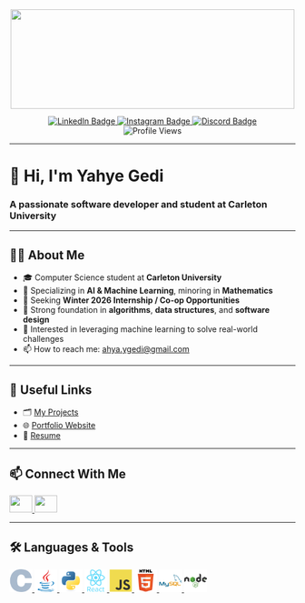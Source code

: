<div align="center" id="header">
  <img src="https://images.squarespace-cdn.com/content/v1/5769fc401b631bab1addb2ab/1541580611624-TE64QGKRJG8SWAIUS7NS/coding-freak.gif" width="500" height="175"/>
  
  <div id="badges" style="margin-top: 10px;">
    <a href="https://www.linkedin.com/in/yahyegedi/">
  <img src="https://img.shields.io/badge/LinkedIn-blue?style=for-the-badge&logo=linkedin&logoColor=white" alt="LinkedIn Badge"/>
  </a>
    <a href="https://www.instagram.com/ahya.ygedi/">
      <img src="https://img.shields.io/badge/Instagram-800080?style=for-the-badge&logo=instagram&logoColor=white" alt="Instagram Badge"/>
    </a>
    <a href="https://discord.com/channels/@me">
      <img src="https://img.shields.io/badge/Discord-7289DA?style=for-the-badge&logo=discord&logoColor=white" alt="Discord Badge"/>
    </a>
  </div>

  <img src="https://komarev.com/ghpvc/?username=TheGedi&style=flat-square&color=blue" alt="Profile Views"/>
</div>

---

# 👋 Hi, I'm Yahye Gedi  
### A passionate software developer and student at Carleton University

---

## 👨‍💻 About Me

- 🎓 Computer Science student at **Carleton University**
- 🤖 Specializing in **AI & Machine Learning**, minoring in **Mathematics**
- 🤝 Seeking **Winter 2026 Internship / Co-op Opportunities**
- 🧠 Strong foundation in **algorithms**, **data structures**, and **software design**
- 🚀 Interested in leveraging machine learning to solve real-world challenges
- 📫 How to reach me: ahya.ygedi@gmail.com
---

## 🔗 Useful Links

- 🗂️ [My Projects](https://github.com/YahyeGedi?tab=repositories)
- 🌐 [Portfolio Website](https://yahyeportfolio.netlify.app/)
- 📄 [Resume](https://docs.google.com/document/d/1eDQz88mL3nUxX2BX8GlZvZC3eKHk5fd_KT_1Sh_YjnE/edit?tab=t.0)


---

## 📫 Connect With Me

<p align="left">
  <a href="https://www.linkedin.com/in/yahyegedi/" target="_blank">
  <img src="https://raw.githubusercontent.com/rahuldkjain/github-profile-readme-generator/master/src/images/icons/Social/linked-in-alt.svg" height="30" width="40" />
</a>
  <a href="https://leetcode.com/TheGedi/" target="blank">
    <img src="https://raw.githubusercontent.com/rahuldkjain/github-profile-readme-generator/master/src/images/icons/Social/leet-code.svg" height="30" width="40" />
  </a>
</p>

---

## 🛠️ Languages & Tools

<p align="left">
  <a href="https://www.cprogramming.com/" target="_blank">
    <img src="https://raw.githubusercontent.com/devicons/devicon/master/icons/c/c-original.svg" width="40" height="40"/>
  </a>
  <a href="https://www.java.com" target="_blank">
    <img src="https://raw.githubusercontent.com/devicons/devicon/master/icons/java/java-original.svg" width="40" height="40"/>
  </a>
  <a href="https://www.python.org" target="_blank">
    <img src="https://raw.githubusercontent.com/devicons/devicon/master/icons/python/python-original.svg" width="40" height="40"/>
  </a>
  <a href="https://reactjs.org/" target="_blank">
    <img src="https://raw.githubusercontent.com/devicons/devicon/master/icons/react/react-original-wordmark.svg" width="40" height="40"/>
  </a>
  <a href="https://developer.mozilla.org/en-US/docs/Web/JavaScript" target="_blank">
    <img src="https://raw.githubusercontent.com/devicons/devicon/master/icons/javascript/javascript-original.svg" width="40" height="40"/>
  </a>
  <a href="https://www.w3.org/html/" target="_blank">
    <img src="https://raw.githubusercontent.com/devicons/devicon/master/icons/html5/html5-original-wordmark.svg" width="40" height="40"/>
  </a>
  <a href="https://www.mysql.com/" target="_blank">
    <img src="https://raw.githubusercontent.com/devicons/devicon/master/icons/mysql/mysql-original-wordmark.svg" width="40" height="40"/>
  </a>
  <a href="https://nodejs.org" target="_blank">
    <img src="https://raw.githubusercontent.com/devicons/devicon/master/icons/nodejs/nodejs-original-wordmark.svg" width="40" height="40"/>
  </a>
</p>

